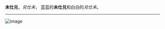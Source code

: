 **未仕兑**，*兑仕未*， 
蓝蓝的**未仕兑**和白白的*兑仕未*。     
*****
![image](https://github.com/user-attachments/assets/4f3c4958-26d7-48f7-b04f-a23800815a17)
